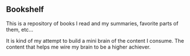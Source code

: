 ## Bookshelf

This is a repository of books I read and my summaries, favorite parts of them, etc...

It is kind of my attempt to build a mini brain of the content I consume. The content that helps me wire my brain to be a higher achiever.
